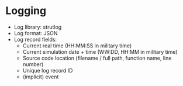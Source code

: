 # Logging
- Log library: strutlog
- Log format: JSON
- Log record fields: 
    - Current real time (HH:MM:SS in military time)
    - Current simulation date + time (WW:DD, HH:MM in military time)
    - Source code location (filename / full path, function name, line number)
    - Unique log record ID
    - (implicit) event
